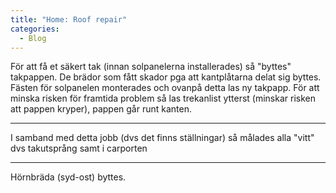 ```yaml
---
title: "Home: Roof repair"
categories:
  - Blog
---
```

För att få et säkert tak (innan solpanelerna installerades) så "byttes" takpappen.
De brädor som fått skador pga att kantplåtarna delat sig byttes.
Fästen för solpanelen monterades och ovanpå detta las ny takpapp.
För att minska risken för framtida problem så las trekanlist ytterst (minskar risken att pappen kryper), pappen går runt kanten.

---

I samband med detta jobb (dvs det finns ställningar) så målades alla "vitt" dvs takutsprång samt i carporten

---

Hörnbräda (syd-ost) byttes.
